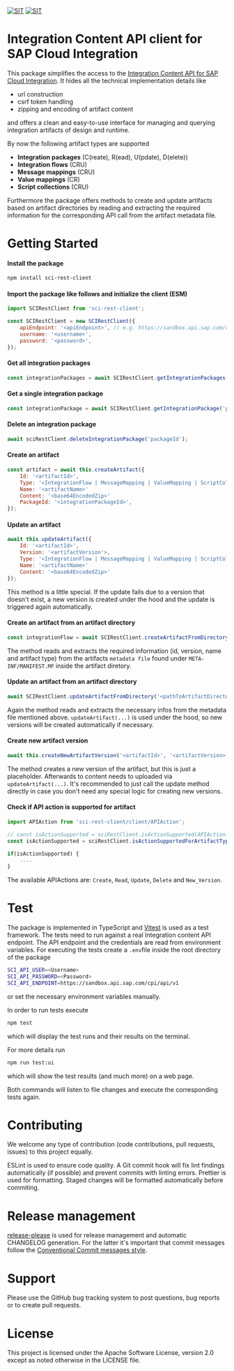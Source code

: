 [![SIT](https://img.shields.io/badge/SIT-About%20us-%236e1e6e)](https://it.schwarz)
[![SIT](https://img.shields.io/badge/SIT-awesome-blueviolet.svg)](https://jobs.schwarz)

# Integration Content API client for SAP Cloud Integration

This package simplifies the access to the [Integration Content API for SAP Cloud Integration](https://api.sap.com/api/IntegrationContent/overview). It hides all the technical implementation details like

-   url construction
-   csrf token handling
-   zipping and encoding of artifact content

and offers a clean and easy-to-use interface for managing and querying integration artifacts of design and runtime.

By now the following artifact types are supported

-   **Integration packages** (C(reate), R(ead), U(pdate), D(elete))
-   **Integration flows** (CRU)
-   **Message mappings** (CRU)
-   **Value mappings** (CR)
-   **Script collections** (CRU)

Furthermore the package offers methods to create and update artifacts based on artifact directories by reading and extracting the required information for the corresponding API call from the artifact metadata file.

# Getting Started

#### Install the package

```bash
npm install sci-rest-client
```

#### Import the package like follows and initialize the client (ESM)

```js
import SCIRestClient from 'sci-rest-client';

const SCIRestClient = new SCIRestClient({
    apiEndpoint: '<apiEndpoint>', // e.g. https://sandbox.api.sap.com/cpi/api/v1
    username: '<username>',
    password: '<password>',
});
```

#### Get all integration packages

```js
const integrationPackages = await SCIRestClient.getIntegrationPackages();
```

#### Get a single integration package

```js
const integrationPackage = await SCIRestClient.getIntegrationPackage('packageId');
```

#### Delete an integration package

```js
await sciRestClient.deleteIntegrationPackage('packageId');
```

#### Create an artifact

```js
const artifact = await this.createArtifact({
    Id: '<artifactId>',
    Type: '<IntegrationFlow | MessageMapping | ValueMapping | ScriptCollection>',
    Name: '<artifactName>'
    Content: '<base64EncodedZip>'
    PackageId: '<integrationPackageId>',
});
```

#### Update an artifact

```js
await this.updateArtifact({
    Id: '<artifactId>',
    Version: '<artifactVersion'>,
    Type: '<IntegrationFlow | MessageMapping | ValueMapping | ScriptCollection>',
    Name: '<artifactName>'
    Content: '<base64EncodedZip>'
});
```

This method is a little special. If the update fails due to a version that doesn't exist, a new version is created under the hood and the update is triggered again automatically.

#### Create an artifact from an artifact directory

```js
const integrationFlow = await SCIRestClient.createArtifactFromDirectory('<integrationPackageId>', '<pathToArtifactDirectory>');
```

The method reads and extracts the required information (id, version, name and artifact type) from the artifacts `metadata file` found under `META-INF/MANIFEST.MF` inside the artifact diretory.

#### Update an artifact from an artifact directory

```js
await SCIRestClient.updateArtifactFromDirectory('<pathToArtifactDirectory>');
```

Again the method reads and extracts the necessary infos from the metadata file mentioned above.
`updateArtifact(...)` is used under the hood, so new versions will be created automatically if necessary.

#### Create new artifact version

```js
await this.createNewArtifactVersion('<artifactId>', '<artifactVersion>', '<artifactType');
```

The method creates a new version of the artifact, but this is just a placeholder. Afterwards to content needs to uploaded via `updateArtifact(...)`. It's recommended to just call the update method directly in case you don't need any special logic for creating new versions.

#### Check if API action is supported for artifact

```js
import APIAction from 'sci-rest-client/client/APIAction';

// const isActionSupported = sciRestClient.isActionSupported(APIAction.Update, '<pathToArtifactDirectory>');
const isActionSupported = sciRestClient.isActionSupportedForArtifactType(APIAction.Update, 'IntegrationFlow');

if(isActionSupported) {
    ....
}
```

The available APIActions are: `Create`, `Read`, `Update`, `Delete` and `New_Version`.

# Test

The package is implemented in TypeScript and [Vitest](https://vitest.dev/) is used as a test framework. The tests need to run against a real Integration content API endpoint. The API endpoint and the credentials are read from environment variables. For executing the tests create a `.env`file inside the root directory of the package

```bash
SCI_API_USER=<Username>
SCI_API_PASSWORD=<Password>
SCI_API_ENDPOINT=https://sandbox.api.sap.com/cpi/api/v1
```

or set the necessary environment variables manually.

In order to run tests execute

```bash
npm test
```

which will display the test runs and their results on the terminal.

For more details run

```bash
npm run test:ui
```

which will show the test results (and much more) on a web page.

Both commands will listen to file changes and execute the corresponding tests again.

# Contributing

We welcome any type of contribution (code contributions, pull requests, issues) to this project equally.

ESLint is used to ensure code quality. A Git commit hook will fix lint findings automatically (if possible) and prevent commits with linting errors. Prettier is used for formatting. Staged changes will be formatted automatically before commiting.

# Release management

[release-please](https://github.com/googleapis/release-please) is used for release management and automatic CHANGELOG generation. For the latter it's important that commit messages follow the [Conventional Commit messages style](https://www.conventionalcommits.org/en/v1.0.0/).

# Support

Please use the GitHub bug tracking system to post questions, bug reports or to create pull requests.

# License

This project is licensed under the Apache Software License, version 2.0 except as noted otherwise in the LICENSE file.
